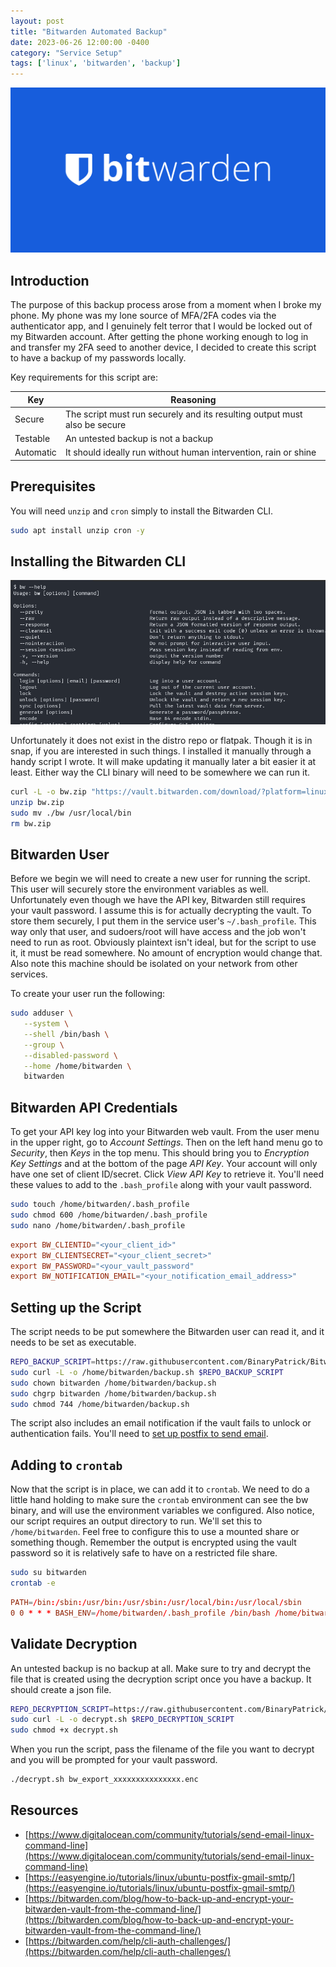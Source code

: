 ```yaml
---
layout: post
title: "Bitwarden Automated Backup"
date: 2023-06-26 12:00:00 -0400
category: "Service Setup"
tags: ['linux', 'bitwarden', 'backup']
---
```


![Bitwarden Logo](/assets/img/bitwarden-automated-backup/bitwarden-logo.png)

## Introduction

The purpose of this backup process arose from a moment when I broke my phone. My phone was my lone source of MFA/2FA codes via the authenticator app, and I genuinely felt terror that I would be locked out of my Bitwarden account. After getting the phone working enough to log in and transfer my 2FA seed to another device, I decided to create this script to have a backup of my passwords locally.

Key requirements for this script are:

| Key | Reasoning |
|---|---|
| Secure | The script must run securely and its resulting output must also be secure
| Testable | An untested backup is not a backup
| Automatic | It should ideally run without human intervention, rain or shine

## Prerequisites

You will need `unzip` and `cron` simply to install the Bitwarden CLI.

```bash
sudo apt install unzip cron -y
```

## Installing the Bitwarden CLI

![Bitwarden Logo](/assets/img/bitwarden-automated-backup/bw-cli.png)

Unfortunately it does not exist in the distro repo or flatpak. Though it is in snap, if you are interested in such things. I installed it manually through a handy script I wrote. It will make updating it manually later a bit easier it at least. Either way the CLI binary will need to be somewhere we can run it.

```bash
curl -L -o bw.zip "https://vault.bitwarden.com/download/?platform=linux&app=cli"
unzip bw.zip
sudo mv ./bw /usr/local/bin
rm bw.zip
```

## Bitwarden User

Before we begin we will need to create a new user for running the script. This user will securely store the environment variables as well. Unfortunately even though we have the API key, Bitwarden still requires your vault password. I assume this is for actually decrypting the vault. To store them securely, I put them in the service user's `~/.bash_profile`. This way only that user, and sudoers/root will have access and the job won't need to run as root. Obviously plaintext isn't ideal, but for the script to use it, it must be read somewhere. No amount of encryption would change that. Also note this machine should be isolated on your network from other services. 

To create your user run the following:

```bash
sudo adduser \
   --system \
   --shell /bin/bash \
   --group \
   --disabled-password \
   --home /home/bitwarden \
   bitwarden
```

## Bitwarden API Credentials

To get your API key log into your Bitwarden web vault. From the user menu in the upper right, go to _Account Settings_. Then on the left hand menu go to _Security_, then _Keys_ in the top menu. This should bring you to _Encryption Key Settings_ and at the bottom of the page _API Key_. Your account will only have one set of client ID/secret. Click _View API Key_ to retrieve it. You'll need these values to add to the `.bash_profile` along with your vault password.

```bash
sudo touch /home/bitwarden/.bash_profile
sudo chmod 600 /home/bitwarden/.bash_profile
sudo nano /home/bitwarden/.bash_profile
```

```conf
export BW_CLIENTID="<your_client_id>"
export BW_CLIENTSECRET="<your_client_secret>"
export BW_PASSWORD="<your_vault_password"
export BW_NOTIFICATION_EMAIL="<your_notification_email_address>"
```

## Setting up the Script

The script needs to be put somewhere the Bitwarden user can read it, and it needs to be set as executable.

```bash
REPO_BACKUP_SCRIPT=https://raw.githubusercontent.com/BinaryPatrick/BitwardenBackup/main/backup.sh
sudo curl -L -o /home/bitwarden/backup.sh $REPO_BACKUP_SCRIPT
sudo chown bitwarden /home/bitwarden/backup.sh
sudo chgrp bitwarden /home/bitwarden/backup.sh
sudo chmod 744 /home/bitwarden/backup.sh
```

The script also includes an email notification if the vault fails to unlock or authentication fails. You'll need to [set up postfix to send email](/posts/configuring-postfix-with-gmail/).

## Adding to `crontab`

Now that the script is in place, we can add it to `crontab`. We need to do a little hand holding to make sure the `crontab` environment can see the bw binary, and will use the environment variables we configured. Also notice, our script requires an output directory to run. We'll set this to `/home/bitwarden`. Feel free to configure this to use a mounted share or something though. Remember the output is encrypted using the vault password so it is relatively safe to have on a restricted file share.

```bash
sudo su bitwarden
crontab -e
```

```conf
PATH=/bin:/sbin:/usr/bin:/usr/sbin:/usr/local/bin:/usr/local/sbin
0 0 * * * BASH_ENV=/home/bitwarden/.bash_profile /bin/bash /home/bitwarden/backup.sh /home/bitwarden
```

## Validate Decryption

An untested backup is no backup at all. Make sure to try and decrypt the file that is created using the decryption script once you have a backup. It should create a json file.

```bash
REPO_DECRYPTION_SCRIPT=https://raw.githubusercontent.com/BinaryPatrick/BitwardenBackup/main/decrypt.sh
sudo curl -L -o decrypt.sh $REPO_DECRYPTION_SCRIPT
sudo chmod +x decrypt.sh
```

When you run the script, pass the filename of the file you want to decrypt and you will be prompted for your vault password.

```bash
./decrypt.sh bw_export_xxxxxxxxxxxxxxx.enc
```

## Resources
- [https://www.digitalocean.com/community/tutorials/send-email-linux-command-line](https://www.digitalocean.com/community/tutorials/send-email-linux-command-line)
- [https://easyengine.io/tutorials/linux/ubuntu-postfix-gmail-smtp/](https://easyengine.io/tutorials/linux/ubuntu-postfix-gmail-smtp/)
- [https://bitwarden.com/blog/how-to-back-up-and-encrypt-your-bitwarden-vault-from-the-command-line/](https://bitwarden.com/blog/how-to-back-up-and-encrypt-your-bitwarden-vault-from-the-command-line/)
- [https://bitwarden.com/help/cli-auth-challenges/](https://bitwarden.com/help/cli-auth-challenges/)